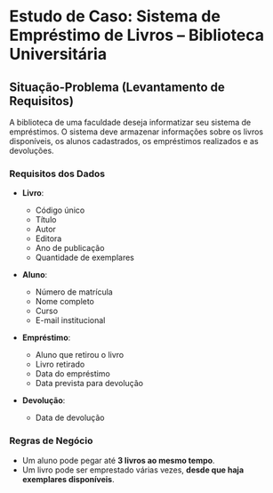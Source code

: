 # Estudo de Caso: Sistema de Empréstimo de Livros – Biblioteca Universitária

## Situação-Problema (Levantamento de Requisitos)

A biblioteca de uma faculdade deseja informatizar seu sistema de empréstimos. O sistema deve armazenar informações sobre os livros disponíveis, os alunos cadastrados, os empréstimos realizados e as devoluções.

### Requisitos dos Dados

- **Livro**:
  - Código único
  - Título
  - Autor
  - Editora
  - Ano de publicação
  - Quantidade de exemplares

- **Aluno**:
  - Número de matrícula
  - Nome completo
  - Curso
  - E-mail institucional

- **Empréstimo**:
  - Aluno que retirou o livro
  - Livro retirado
  - Data do empréstimo
  - Data prevista para devolução

- **Devolução**:
  - Data de devolução

### Regras de Negócio

- Um aluno pode pegar até **3 livros ao mesmo tempo**.  
- Um livro pode ser emprestado várias vezes, **desde que haja exemplares disponíveis**.
